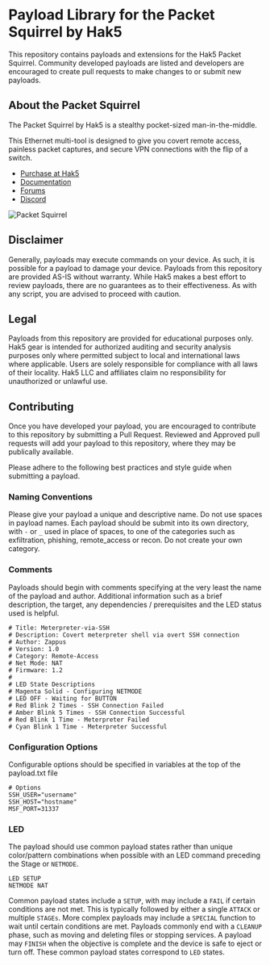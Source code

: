 
# Payload Library for the Packet Squirrel by Hak5

This repository contains payloads and extensions for the Hak5 Packet Squirrel. Community developed payloads are listed and developers are encouraged to create pull requests to make changes to or submit new payloads.

## About the Packet Squirrel

The Packet Squirrel by Hak5 is a stealthy pocket-sized man-in-the-middle.

This Ethernet multi-tool is designed to give you covert remote access, painless packet captures, and secure VPN connections with the flip of a switch.

-   [Purchase at Hak5](https://hak5.org/products/packet-squirrel "Purchase at Hak5")
-   [Documentation](https://docs.hak5.org/hc/en-us/categories/360000982574-Packet-Squirrel "Documentation")
-   [Forums](https://forums.hak5.org/forum/94-packet-squirrel/ "Forums")
-   [Discord](https://hak5.org/discord "Discord")

![Packet Squirrel](https://cdn.shopify.com/s/files/1/0068/2142/products/Packet_Squirrel_300x.jpg)

## Disclaimer
Generally, payloads may execute commands on your device. As such, it is possible for a payload to damage your device. Payloads from this repository are provided AS-IS without warranty. While Hak5 makes a best effort to review payloads, there are no guarantees as to their effectiveness. As with any script, you are advised to proceed with caution.

## Legal
Payloads from this repository are provided for educational purposes only.  Hak5 gear is intended for authorized auditing and security analysis purposes only where permitted subject to local and international laws where applicable. Users are solely responsible for compliance with all laws of their locality. Hak5 LLC and affiliates claim no responsibility for unauthorized or unlawful use.

## Contributing
Once you have developed your payload, you are encouraged to contribute to this repository by submitting a Pull Request. Reviewed and Approved pull requests will add your payload to this repository, where they may be publically available.

Please adhere to the following best practices and style guide when submitting a payload.

### Naming Conventions
Please give your payload a unique and descriptive name. Do not use spaces in payload names. Each payload should be submit into its own directory, with `-` or `_` used in place of spaces, to one of the categories such as exfiltration, phishing, remote_access or recon. Do not create your own category.

### Comments
Payloads should begin with comments specifying at the very least the name of the payload and author. Additional information such as a brief description, the target, any dependencies / prerequisites and the LED status used is helpful.

    # Title: Meterpreter-via-SSH
	# Description: Covert meterpreter shell via overt SSH connection
	# Author: Zappus
	# Version: 1.0
	# Category: Remote-Access
	# Net Mode: NAT
	# Firmware: 1.2
	#
	# LED State Descriptions
	# Magenta Solid - Configuring NETMODE
	# LED OFF - Waiting for BUTTON
	# Red Blink 2 Times - SSH Connection Failed
	# Amber Blink 5 Times - SSH Connection Successful
	# Red Blink 1 Time - Meterpreter Failed
	# Cyan Blink 1 Time - Meterpreter Successful

### Configuration Options
Configurable options should be specified in variables at the top of the payload.txt file

    # Options
    SSH_USER="username"
	SSH_HOST="hostname"
	MSF_PORT=31337

### LED
The payload should use common payload states rather than unique color/pattern combinations when possible with an LED command preceding the Stage or `NETMODE`.

	LED SETUP
	NETMODE NAT

Common payload states include a `SETUP`, with may include a `FAIL` if certain conditions are not met. This is typically followed by either a single `ATTACK` or multiple `STAGEs`. More complex payloads may include a `SPECIAL` function to wait until certain conditions are met. Payloads commonly end with a `CLEANUP` phase, such as moving and deleting files or stopping services. A payload may `FINISH` when the objective is complete and the device is safe to eject or turn off. These common payload states correspond to `LED` states.
